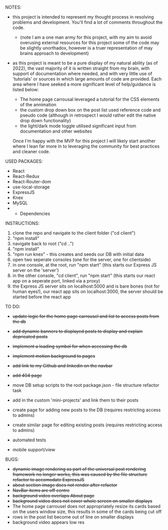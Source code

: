 NOTES:
- this project is intended to represent my thought process in resolving problems and development. You'll find a lot of comments throughout the code.
  - (note I am a one man army for this project, with my aim to avoid overusing external resources for this project some of the code may be slightly unorthadox, however is a truer representation of may brains approach to development)
- as this project is meant to be a pure display of my natural ability (as of 2022), the vast majority of it is written straight from my brain, with support of documentation where needed, and with very little use of 'tutorials' or sources in which large amounts of code are provided. Each area where I have seeked a more significant level of help/guidance is listed below:
  - The home page carrousal leveraged a tutorial for the CSS elements of the annimation
  - the custom drop down box on the post list used reference code and pseudo code (although in retrospect I would rather edit the native drop down functionality)
  - the light/dark mode toggle utilised significant input from documentation and other websites 

  Once I'm happy with the MVP for this project I will likely start another where I lean far more in to leveraging the community for best practices and cleaner code.


USED PACKAGES:
- React
- React-Redux
- React-Router-dom
- use-local-storage
- ExpressJS
- Knex
- MySQL
- + Dependencies

INSTRUCTIONS:
1. clone the repo and navigate to the client folder ("cd client")
2. "npm install"
3. navigate back to root ("cd ..")
4. "npm install"
5. "npm run knex" - this creates and seeds our DB with initial data
6. open two seperate consoles (one for the server, one for clientside)
7. in one console, at the root, run "npm start" (this starts our Express JS server on the 'server')
8. in the other console, "cd client", run "npm start" (this starts our react app on a seperate port, linked via a proxy)
9. the Express JS server sits on localhost:5000 and is bare bones (not for human eyes!), our react app sits on localhost:3000, the server should be started before the react app




TO DO:
- ~~update logic for the home page carrousel and list to access posts from the db~~
- ~~add dynamic banners to displayed posts to display and explain depricated posts~~
- ~~implement a loading symbol for when accessing the db~~
- ~~implement motion background to pages~~
- ~~add link to my Github and linkedin on the navbar~~
- ~~add 404 page~~
- move DB setup scripts to the root package.json - file structure refactor task
- add in the custom 'mini-projects' and link them to their posts

- create page for adding new posts to the DB (requires restricting access to admins)
- create similar page for editing existing posts (requires restricting access to admins)

- automated tests
- mobile support/view




BUGS:
- ~~dynamic image rendering as part of the universal post rendering framework no longer works, this was caused by the file structure refactor to accomodate ExpressJS~~
- ~~about section image does not render after refactor~~
- ~~NavBar items are off centre~~
- ~~background video overlaps About page~~
- ~~background video does not cover whole screen on smaller displays~~
- The home page carrousel does not appropriately resize its cards based on the users window size, this results in some of the cards being cut off
- rows in the post list become out of line on smaller displays
- background video appears low res


